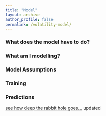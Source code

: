 ```yaml
---
title: "Model"
layout: archive
author_profile: false
permalink: /volatility-model/
---
```


### What does the model have to do?

### What am I modelling? 

### Model Assumptions

### Training

### Predictions

[see how deep the rabbit hole goes...](https://arkm97.github.io/covered-calls/details-level-1)
updated
